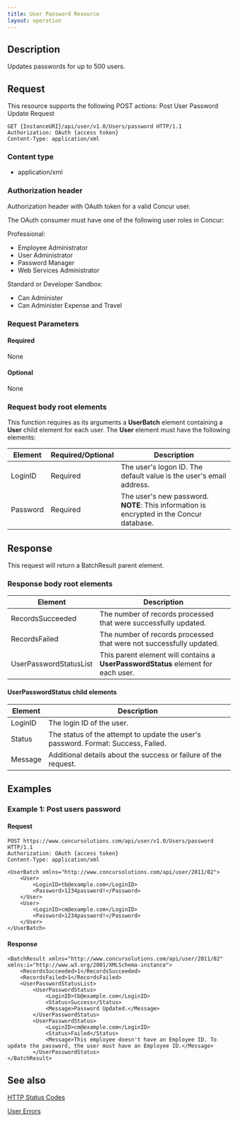 ```yaml
---
title: User Password Resource
layout: operation
---
```



## **Description**

Updates passwords for up to 500 users.

## **Request**

This resource supports the following POST actions: Post User Password Update Request

```
GET {InstanceURI}/api/user/v1.0/Users/password HTTP/1.1
Authorization: OAuth {access token}
Content-Type: application/xml
```

### **Content type**

* application/xml

### **Authorization header**

Authorization header with OAuth token for a valid Concur user.

The OAuth consumer must have one of the following user roles in Concur:

Professional:

* Employee Administrator
* User Administrator
* Password Manager
* Web Services Administrator

Standard or Developer Sandbox:

* Can Administer
* Can Administer Expense and Travel

### **Request Parameters**

#### **Required**

None

#### **Optional**

None

### Request body root elements

This function requires as its arguments a **UserBatch** element containing a **User** child element for each user. The **User** element must have the following elements:  

|  Element |  Required/Optional |  Description |
|----------|--------------------|--------------|
|  LoginID |  Required |  The user's logon ID. The default value is the user's email address. |  
|  Password |  Required |  The user's new password.  **NOTE**: This information is encrypted in the Concur database. |


## **Response**

This request will return a BatchResult parent element.

### **Response body root elements**

|  Element  |  Description |
|-----------|--------------|
|  RecordsSucceeded |  The number of records processed that were successfully updated. |  
|  RecordsFailed    |  The number of records processed that were not successfully updated. |
|  UserPasswordStatusList |  This  parent element will contains a **UserPasswordStatus** element for each user. |

#### **UserPasswordStatus** child elements

|  Element  |  Description |
|-----------|--------------|
|  LoginID |  The login ID of the user. |
|  Status |  The status of the attempt to update the user's password. Format: Success, Failed. |  
|  Message |  Additional details about the success or failure of the request. |


## **Examples** 

### Example 1: Post users password 

#### **Request** 

```
POST https://www.concursolutions.com/api/user/v1.0/Users/password HTTP/1.1 
Authorization: OAuth {access token}
Content-Type: application/xml

<UserBatch xmlns="http://www.concursolutions.com/api/user/2011/02">
    <User>
        <LoginID>tb@example.com</LoginID>
        <Password>1234password!</Password> 
    </User> 
    <User> 
        <LoginID>cm@example.com</LoginID>
        <Password>1234password!</Password> 
    </User> 
</UserBatch>
```

#### **Response**

```
<BatchResult xmlns="http://www.concursolutions.com/api/user/2011/02" xmlns:i="http://www.w3.org/2001/XMLSchema-instance"> 
    <RecordsSucceeded>1</RecordsSucceeded> 
    <RecordsFailed>1</RecordsFailed> 
    <UserPasswordStatusList>
        <UserPasswordStatus>
            <LoginID>tb@example.com</LoginID>
            <Status>Success</Status>
            <Message>Password Updated.</Message>
        </UserPasswordStatus>
        <UserPasswordStatus>
            <LoginID>cm@example.com</LoginID>
            <Status>Failed</Status>
            <Message>This employee doesn't have an Employee ID. To update the password, the user must have an Employee ID.</Message> 
        </UserPasswordStatus>
</BatchResult> 
```

## **See also**

[HTTP Status Codes][1]

[User Errors ][2]



[1]: https://developer.concur.com/reference/http-codes
[2]: https://developer.concur.com/node/401#usererrors
